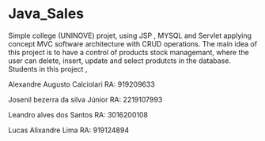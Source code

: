 # Java_Sales
Simple college (UNINOVE) projet, using JSP , MYSQL and Servlet applying concept MVC software architecture with CRUD operations.
The main idea of this project is to have a control of products stock managemant, where the user can  delete, insert, update and select produtcts in the database.
Students in this project , 

Alexandre Augusto Calciolari
RA: 919209633

Josenil bezerra da silva Júnior 
RA: 2219107993

Leandro alves dos Santos
RA: 3016200108

Lucas Alixandre Lima
RA: 919124894
